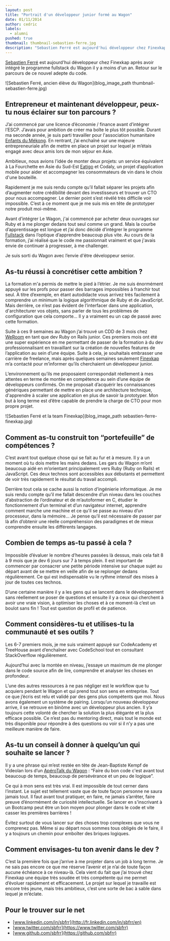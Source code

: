 ```yaml
---
layout: post
title: "Portrait d'un développeur junior formé au Wagon"
date: 01/11/2014
author: cedric
labels:
  - alumni
pushed: true
thumbnail: thumbnail-sebastien-ferre.jpg
description: "Sebastien Ferré est aujourd'hui développeur chez Finexkap après avoir intégré le programme fullstack du Wagon il y a moins d'un an. Retour sur le parcours et les aspirations futures de ce nouvel adepte du code."
---
```


[Sebastien Ferré](https://www.twitter.com/sbfrr) est aujourd'hui développeur chez Finexkap après avoir intégré le programme fullstack du Wagon il y a moins d'un an. Retour sur le parcours de ce nouvel adepte du code.

![Sebastien Ferré, ancien élève du Wagon](blog_image_path thumbnail-sebastien-ferre.jpg)

## Entrepreneur et maintenant développeur, peux-tu nous éclairer sur ton parcours ?

J’ai commencé par une licence d’économie / finance avant d’intégrer l’ESCP. J’avais pour ambition de créer ma boîte le plus tôt possible. Durant ma seconde année, je suis parti travailler pour l'association humanitaire [Enfants du Mékong](http://www.enfantsdumekong.com/). En rentrant, j’ai enchaîné sur une majeure entrepreneuriale afin de mettre en place un projet sur lequel je m’étais engagé avec deux amis lors de mon séjour en Asie.

Ambitieux, nous avions l’idée de monter deux projets: un service équivalent à La Fourchette en Asie du Sud-Est [Eatigo](http://www.eatigo.com) et Codaly, un projet d’application mobile pour aider et accompagner les consommateurs de vin dans le choix d'une bouteille.

Rapidement je me suis rendu compte qu’il fallait séparer les projets afin d’augmenter notre crédibilité devant des investisseurs et trouver un CTO pour nous accompagner. Le dernier point s’est révélé très difficile voir impossible. C’est à ce moment que je me suis mis en tête de prototyper notre produit moi-même.

Avant d’intégrer Le Wagon, j'ai commencé par acheter deux ouvrages sur Ruby et à me plonger dedans tout seul comme un grand. Mais la courbe d’apprentissage est longue et j’ai donc décidé d’intégrer le programme [Fullstack](http://www.lewagon.org/programme) dans l’optique d’apprendre beaucoup plus vite. Au cours de la formation, j’ai réalisé que le code me passionnait vraiment et que j'avais envie de continuer à progresser, à me challenger.

Je suis sorti du Wagon avec l’envie d'être développeur senior.

## As-tu réussi à concrétiser cette ambition ?

La formation m'a permis de mettre le pied à l’étrier. Je me suis énormément appuyé sur les profs pour passer des barrages impossibles à franchir tout seul. À titre d’exemple, en étant autodidacte  vous arrivez très facilement à comprendre un minimum la logique algorithmique de Ruby et de JavaScript. Mais derrière, ce n’est pas évident de l’interfacer dans une application, d'architecturer vos objets, sans parler de tous les problèmes de configuration que cela comporte… Il y a vraiment eu un cap de passé avec cette formation.

Suite à ces 9 semaines au Wagon j’ai trouvé un CDD de 3 mois chez [WeRoom](https://www.weroom.com/en) en tant que dev Ruby on Rails junior. Ces premiers mois ont été une super expérience en me permettant de passer de la formation à du dev professionnalisant en travaillant sur la création de nouvelles features de l’application au sein d’une équipe. Suite à cela, je souhaitais embrasser une carrière de freelance, mais après quelques semaines seulement [Finexkap](https://www.finexkap.com/) m’a contacté pour m’informer qu’ils cherchaient un développeur junior.

L’environnement qu’ils me proposaient correspondait réellement à mes attentes en terme de montée en compétence au sein d’une équipe de développeurs confirmés. On me proposait d’acquérir les connaissances génériques permettant de mettre en place une architecture technique, d'apprendre à scaler une application en plus de savoir la prototyper. Mon but à long terme est d’être capable de prendre la charge de CTO pour mon propre projet.

![Sebastien Ferré et la team Finexkap](blog_image_path sebastien-ferre-finexkap.jpg)

## Comment as-tu construit ton “portefeuille” de compétences ?

C’est avant tout quelque chose qui se fait au fur et à mesure. Il y a un moment où tu dois mettre les mains dedans. Les gars du Wagon m’ont beaucoup aidé en m’orientant principalement vers Ruby (Ruby on Rails) et JavaScript. Ces deux technos sont accessibles aux débutants et permettent de voir très rapidement le résultat du travail accompli.

Derrière tout cela se cache aussi la notion d’ingénierie informatique. Je me suis rendu compte qu’il me fallait descendre d’un niveau dans les couches d’abstraction de l’ordinateur et de m’autoformer en C, étudier le fonctionnement d’un terminal et d’un navigateur internet, apprendre comment marche une machine et ce qu’il se passe au niveau d’un processeur, dans  la mémoire... Je pense qu’il est nécessaire de passer par là afin d’obtenir une réelle compréhension des paradigmes et de mieux comprendre ensuite les différents langages.

## Combien de temps as-tu passé à cela ?

Impossible d’évaluer le nombre d’heures passées là dessus, mais cela fait 8 à 9 mois que je dev 6 jours sur 7 à temps plein. Il est important de commencer par consacrer une petite période intensive sur chaque sujet au départ avant de se mettre en veille afin de se replonger dedans régulièrement. Ce qui est indispensable vu le rythme intensif des mises à jour de toutes ces technos.

D’une certaine manière il y a les gens qui se lancent dans le développement sans réellement se poser de questions et ensuite il y a ceux qui cherchent à avoir une vraie vision, à optimiser les choses et à ce moment-là c’est un boulot sans fin ! Tout est question de profil et de patience.

## Comment considères-tu et utilises-tu la communauté et ses outils ?

Les 6-7 premiers mois, je me suis vraiment appuyé sur CodeAcademy et TreeHouse avant d’enchaîner avec CodeSchool tout en consultant StackOverflow régulièrement.

Aujourd’hui avec la montée en niveau, j’essaye un maximum de me plonger dans le code source afin de lire, comprendre et analyser les choses en profondeur.

L’une des autres ressources à ne pas négliger est le workflow que tu acquiers pendant le Wagon et qui prend tout son sens en entreprise. Tout ce que j’écris est relu et validé par des gens plus compétents que moi. Nous avons également un système de pairing. Lorsqu’un nouveau développeur arrive, il se retrouve en binôme avec un développeur plus ancien. Il y’a toujours cette volonté de chercher la solution la plus élégante et la plus efficace possible. Ce n’est pas du mentoring direct, mais tout le monde est très disponible pour répondre à des questions ou voir si il n’y a pas une meilleure manière de faire.

## As-tu un conseil à donner à quelqu’un qui souhaite se lancer ?

Il y a une phrase qui m’est restée en tête de Jean-Baptiste Kempf de Videolan lors d’un [ApéroTalk du Wagon](https://www.youtube.com/watch?v=ub1scSysja4) : “Faire du bon code c'est avant tout beaucoup de temps, beaucoup de persévérance et un peu de logique”.

Ce qui à mon sens est très vrai. Il est impossible de tout cerner dans l’instant. Le sujet est tellement vaste que de toute façon personne ne saura jamais tout. Il faut avant tout pratiquer, en faire, ne jamais s’arrêter, faire preuve d’énormément de curiosité intellectuelle. Se lancer en s'inscrivant à un Bootcamp peut être un bon moyen pour plonger dans le code et vite casser les premières barrières !

Évitez surtout de vous lancer sur des choses trop complexes que vous ne comprenez pas. Même si au départ nous sommes tous obligés de le faire, il y a toujours un chemin pour emboîter des briques logiques.

## Comment envisages-tu ton avenir dans le dev ?

C’est la première fois que j’arrive à me projeter dans un job à long terme. Je ne sais pas encore ce que me réserve l’avenir et je n’ai de toute façon aucune échéance à ce niveau-là. Cela vient du fait que j’ai trouvé chez Finexkap une équipe très soudée et très compétente qui me permet d’évoluer rapidement et efficacement. Le projet sur lequel je travaille est encore très jeune, mais très ambitieux, c’est une sorte de bac à sable dans lequel je m’éclate.

## Pour le trouver sur le net

- [www.linkedin.com/in/sbfrr](http://fr.linkedin.com/in/sbfrr/en)
- [www.twitter.com/sbfrr](https://www.twitter.com/sbfrr)
- [www.github.com/sbfrr](https://github.com/sbfrr)